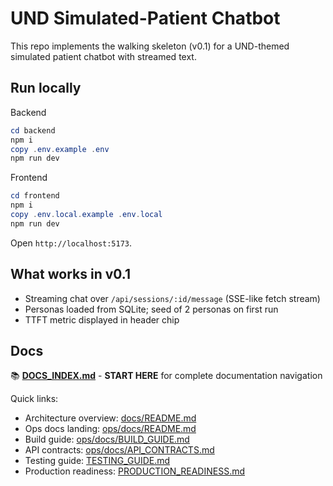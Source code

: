 # UND Simulated-Patient Chatbot

This repo implements the walking skeleton (v0.1) for a UND-themed simulated patient chatbot with streamed text.

## Run locally

Backend

```powershell
cd backend
npm i
copy .env.example .env
npm run dev
```

Frontend

```powershell
cd frontend
npm i
copy .env.local.example .env.local
npm run dev
```

Open `http://localhost:5173`.

## What works in v0.1

- Streaming chat over `/api/sessions/:id/message` (SSE-like fetch stream)
- Personas loaded from SQLite; seed of 2 personas on first run
- TTFT metric displayed in header chip

## Docs

📚 **[DOCS_INDEX.md](DOCS_INDEX.md)** - **START HERE** for complete documentation navigation

Quick links:

- Architecture overview: [docs/README.md](docs/README.md)
- Ops docs landing: [ops/docs/README.md](ops/docs/README.md)
- Build guide: [ops/docs/BUILD_GUIDE.md](ops/docs/BUILD_GUIDE.md)
- API contracts: [ops/docs/API_CONTRACTS.md](ops/docs/API_CONTRACTS.md)
- Testing guide: [TESTING_GUIDE.md](TESTING_GUIDE.md)
- Production readiness: [PRODUCTION_READINESS.md](PRODUCTION_READINESS.md)
